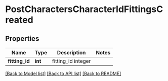 # PostCharactersCharacterIdFittingsCreated

## Properties
Name | Type | Description | Notes
------------ | ------------- | ------------- | -------------
**fitting_id** | **int** | fitting_id integer | 

[[Back to Model list]](../../README.md#documentation-for-models) [[Back to API list]](../../README.md#documentation-for-api-endpoints) [[Back to README]](../../README.md)

